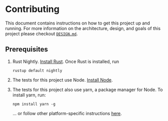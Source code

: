 # Contributing

This document contains instructions on how to get this project up and running.
For more information on the architecture, design, and goals of this project
please checkout [`DESIGN.md`](DESIGN.md).

## Prerequisites

1. Rust Nightly. [Install Rust]. Once Rust is installed, run

    ```
    rustup default nightly
    ```

[install Rust]: https://www.rust-lang.org/en-US/install.html

2. The tests for this project use Node. [Install Node].

[Install Node]: https://nodejs.org/en/

3. The tests for this project also use yarn, a package manager for Node. To install yarn, run:

    ```
    npm install yarn -g
    ```

    ... or follow other platform-specific instructions [here](https://yarnpkg.com/en/docs/install).

